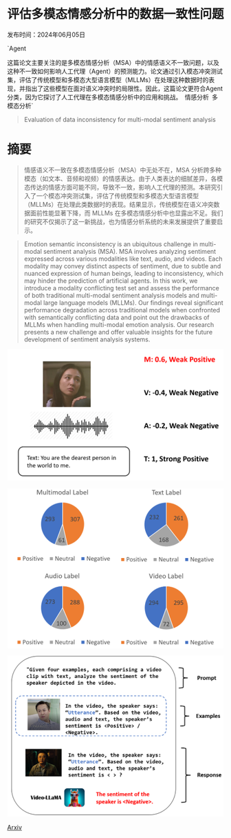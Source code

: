 # 评估多模态情感分析中的数据一致性问题

发布时间：2024年06月05日

`Agent

这篇论文主要关注的是多模态情感分析（MSA）中的情感语义不一致问题，以及这种不一致如何影响人工代理（Agent）的预测能力。论文通过引入模态冲突测试集，评估了传统模型和多模态大型语言模型（MLLMs）在处理这种数据时的表现，并指出了这些模型在面对语义冲突时的局限性。因此，这篇论文更符合Agent分类，因为它探讨了人工代理在多模态情感分析中的应用和挑战。` `情感分析` `多模态分析`

> Evaluation of data inconsistency for multi-modal sentiment analysis

# 摘要

> 情感语义不一致在多模态情感分析（MSA）中无处不在，MSA 分析跨多种模态（如文本、音频和视频）的情感表达。由于人类表达的细腻差异，各模态传达的情感方面可能不同，导致不一致，影响人工代理的预测。本研究引入了一个模态冲突测试集，评估了传统模型和多模态大型语言模型（MLLMs）在处理此类数据时的表现。结果显示，传统模型在语义冲突数据面前性能显著下降，而 MLLMs 在多模态情感分析中也显露出不足。我们的研究不仅揭示了这一新挑战，也为情感分析系统的未来发展提供了重要启示。

> Emotion semantic inconsistency is an ubiquitous challenge in multi-modal sentiment analysis (MSA). MSA involves analyzing sentiment expressed across various modalities like text, audio, and videos. Each modality may convey distinct aspects of sentiment, due to subtle and nuanced expression of human beings, leading to inconsistency, which may hinder the prediction of artificial agents. In this work, we introduce a modality conflicting test set and assess the performance of both traditional multi-modal sentiment analysis models and multi-modal large language models (MLLMs). Our findings reveal significant performance degradation across traditional models when confronted with semantically conflicting data and point out the drawbacks of MLLMs when handling multi-modal emotion analysis. Our research presents a new challenge and offer valuable insights for the future development of sentiment analysis systems.

![评估多模态情感分析中的数据一致性问题](../../../paper_images/2406.03004/conflict.png)

![评估多模态情感分析中的数据一致性问题](../../../paper_images/2406.03004/distri.png)

![评估多模态情感分析中的数据一致性问题](../../../paper_images/2406.03004/mllm.png)

[Arxiv](https://arxiv.org/abs/2406.03004)